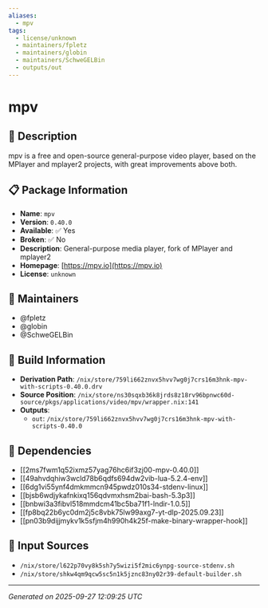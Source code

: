 ```yaml
---
aliases:
  - mpv
tags:
  - license/unknown
  - maintainers/fpletz
  - maintainers/globin
  - maintainers/SchweGELBin
  - outputs/out
---
```


# mpv

## 📝 Description

mpv is a free and open-source general-purpose video player, based on the
MPlayer and mplayer2 projects, with great improvements above both.


## 📋 Package Information

- **Name**: `mpv`
- **Version**: `0.40.0`
- **Available**: ✅ Yes
- **Broken**: ✅ No
- **Description**: General-purpose media player, fork of MPlayer and mplayer2
- **Homepage**: [https://mpv.io](https://mpv.io)
- **License**: `unknown`
## 👥 Maintainers

- @fpletz
- @globin
- @SchweGELBin


## 🔧 Build Information

- **Derivation Path**: `/nix/store/759li662znvx5hvv7wg0j7crs16m3hnk-mpv-with-scripts-0.40.0.drv`
- **Source Position**: `/nix/store/ns30sqxb36k8jrds8z18rv96bpnwc60d-source/pkgs/applications/video/mpv/wrapper.nix:141`
- **Outputs**:
  - `out`:  `/nix/store/759li662znvx5hvv7wg0j7crs16m3hnk-mpv-with-scripts-0.40.0`

## 🔗 Dependencies

- [[2ms7fwm1q52ixmz57yag76hc6if3zj00-mpv-0.40.0]]
- [[49ahvdqhiw3wcld78b6qdfs694dw2vib-lua-5.2.4-env]]
- [[6dg1vi55ynf4dmkmmcn945pwdz010s34-stdenv-linux]]
- [[bjsb6wdjykafnkixq156qdvmxhsm2bai-bash-5.3p3]]
- [[bnbwi3a3fibvl518mmdcm41bc5ba71f1-lndir-1.0.5]]
- [[fp8bq22b6yc0dm2j5c8vbk75lw99axg7-yt-dlp-2025.09.23]]
- [[pn03b9dijjmykv1k5sfjm4h990h4k25f-make-binary-wrapper-hook]]

## 📁 Input Sources

- `/nix/store/l622p70vy8k5sh7y5wizi5f2mic6ynpg-source-stdenv.sh`
- `/nix/store/shkw4qm9qcw5sc5n1k5jznc83ny02r39-default-builder.sh`

---
*Generated on 2025-09-27 12:09:25 UTC*
